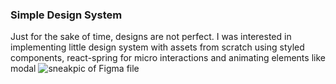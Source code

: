### Simple Design System 
Just for the sake of time, designs are not perfect. I was interested in implementing little design system with assets from scratch using styled components, react-spring for micro interactions and animating elements like modal
![sneakpic of Figma file](https://i.ibb.co/4YzSzk8/Screenshot-2020-06-30-at-20-10-25.png)
